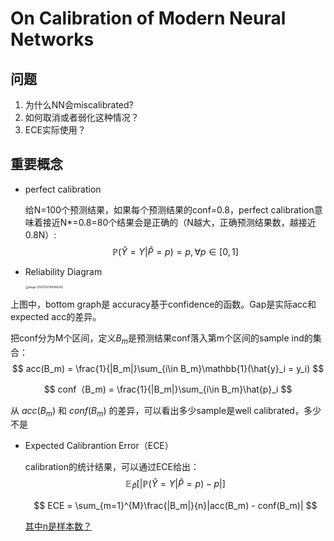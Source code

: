 # On Calibration of Modern Neural Networks

## 问题

1. 为什么NN会miscalibrated?
2. 如何取消或者弱化这种情况？
3. ECE实际使用？



## 重要概念

- perfect calibration

  给N=100个预测结果，如果每个预测结果的conf=0.8，perfect calibration意味着接近N*=0.8=80个结果会是正确的（N越大，正确预测结果数，越接近0.8N）:
  $$
  \mathbb{P}(\hat{Y}=Y|\hat{P}=p)=p, \forall{p} \in [0,1]
  $$

- Reliability Diagram

  <img src="/Users/lizhiwei/Documents/papers.active.calibration/image-20201102140046542.png" alt="image-20201102140046542" style="zoom:30%;" />

上图中，bottom graph是 accuracy基于confidence的函数。Gap是实际acc和expected acc的差异。

把conf分为M个区间，定义$B_m$是预测结果conf落入第m个区间的sample ind的集合：
$$
acc(B_m) = \frac{1}{|B_m|}\sum_{i\in B_m}\mathbb{1}(\hat{y}_i = y_i)
$$

$$
conf（B_m) = \frac{1}{|B_m|}\sum_{i\in B_m}\hat{p}_i
$$

从 $acc(B_m)$ 和 $conf(B_m)$ 的差异，可以看出多少sample是well calibrated，多少不是

- Expected Calibrantion Error（ECE）

  calibration的统计结果，可以通过ECE给出：
  $$
  \mathbb{E}_{\hat{P}}[|\mathbb{P}(\hat{Y}=Y|\hat{P}=p) - p|]
  $$

  $$
  ECE = \sum_{m=1}^{M}\frac{|B_m|}{n}|acc(B_m) - conf(B_m)|
  $$

  <u>其中n是样本数？</u>

